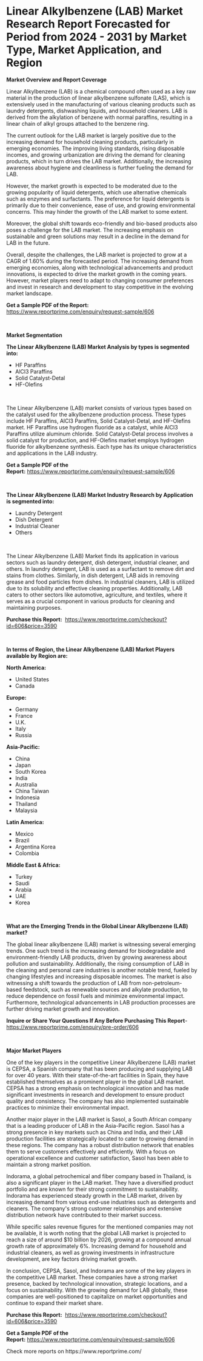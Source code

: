 <p><h1>Linear Alkylbenzene (LAB) Market Research Report Forecasted for Period from 2024 -  2031 by Market Type, Market Application, and Region</h1></p><p><strong>Market Overview and Report Coverage</strong></p>
<p><p>Linear Alkylbenzene (LAB) is a chemical compound often used as a key raw material in the production of linear alkylbenzene sulfonate (LAS), which is extensively used in the manufacturing of various cleaning products such as laundry detergents, dishwashing liquids, and household cleaners. LAB is derived from the alkylation of benzene with normal paraffins, resulting in a linear chain of alkyl groups attached to the benzene ring.</p><p>The current outlook for the LAB market is largely positive due to the increasing demand for household cleaning products, particularly in emerging economies. The improving living standards, rising disposable incomes, and growing urbanization are driving the demand for cleaning products, which in turn drives the LAB market. Additionally, the increasing awareness about hygiene and cleanliness is further fueling the demand for LAB.</p><p>However, the market growth is expected to be moderated due to the growing popularity of liquid detergents, which use alternative chemicals such as enzymes and surfactants. The preference for liquid detergents is primarily due to their convenience, ease of use, and growing environmental concerns. This may hinder the growth of the LAB market to some extent.</p><p>Moreover, the global shift towards eco-friendly and bio-based products also poses a challenge for the LAB market. The increasing emphasis on sustainable and green solutions may result in a decline in the demand for LAB in the future.</p><p>Overall, despite the challenges, the LAB market is projected to grow at a CAGR of 1.60% during the forecasted period. The increasing demand from emerging economies, along with technological advancements and product innovations, is expected to drive the market growth in the coming years. However, market players need to adapt to changing consumer preferences and invest in research and development to stay competitive in the evolving market landscape.</p></p>
<p><strong>Get a Sample PDF of the Report:</strong> <a href="https://www.reportprime.com/enquiry/request-sample/606">https://www.reportprime.com/enquiry/request-sample/606</a></p>
<p>&nbsp;</p>
<p><strong>Market Segmentation</strong></p>
<p><strong>The Linear Alkylbenzene (LAB) Market Analysis by types is segmented into:</strong></p>
<p><ul><li>HF Paraffins</li><li>AlCl3 Paraffins</li><li>Solid Catalyst-Detal</li><li>HF-Olefins</li></ul></p>
<p>&nbsp;</p>
<p><p>The Linear Alkylbenzene (LAB) market consists of various types based on the catalyst used for the alkylbenzene production process. These types include HF Paraffins, AlCl3 Paraffins, Solid Catalyst-Detal, and HF-Olefins market. HF Paraffins use hydrogen fluoride as a catalyst, while AlCl3 Paraffins utilize aluminum chloride. Solid Catalyst-Detal process involves a solid catalyst for production, and HF-Olefins market employs hydrogen fluoride for alkylbenzene synthesis. Each type has its unique characteristics and applications in the LAB industry.</p></p>
<p><strong>Get a Sample PDF of the Report:</strong>&nbsp;<a href="https://www.reportprime.com/enquiry/request-sample/606">https://www.reportprime.com/enquiry/request-sample/606</a></p>
<p>&nbsp;</p>
<p><strong>The Linear Alkylbenzene (LAB) Market Industry Research by Application is segmented into:</strong></p>
<p><ul><li>Laundry Detergent</li><li>Dish Detergent</li><li>Industrial Cleaner</li><li>Others</li></ul></p>
<p>&nbsp;</p>
<p><p>The Linear Alkylbenzene (LAB) Market finds its application in various sectors such as laundry detergent, dish detergent, industrial cleaner, and others. In laundry detergent, LAB is used as a surfactant to remove dirt and stains from clothes. Similarly, in dish detergent, LAB aids in removing grease and food particles from dishes. In industrial cleaners, LAB is utilized due to its solubility and effective cleaning properties. Additionally, LAB caters to other sectors like automotive, agriculture, and textiles, where it serves as a crucial component in various products for cleaning and maintaining purposes.</p></p>
<p><strong>Purchase this Report:</strong>&nbsp; <a href="https://www.reportprime.com/checkout?id=606&price=3590">https://www.reportprime.com/checkout?id=606&price=3590</a></p>
<p>&nbsp;</p>
<p><strong>In terms of Region, the Linear Alkylbenzene (LAB) Market Players available by Region are:</strong></p>
<p>
    <p> <strong> North America: </strong>
        <ul>
            <li>United States</li>
            <li>Canada</li>
        </ul>
        </p> 
    <p> <strong> Europe: </strong>
        <ul>
            <li>Germany</li>
            <li>France</li>
            <li>U.K.</li>
            <li>Italy</li>
            <li>Russia</li>
        </ul>
        </p> 
    <p> <strong> Asia-Pacific: </strong>
        <ul>
            <li>China</li>
            <li>Japan</li>
            <li>South Korea</li>
            <li>India</li>
            <li>Australia</li>
            <li>China Taiwan</li>
            <li>Indonesia</li>
            <li>Thailand</li>
            <li>Malaysia</li>
        </ul>
        </p> 
    <p> <strong> Latin America: </strong>
        <ul>
            <li>Mexico</li>
            <li>Brazil</li>
            <li>Argentina Korea</li>
            <li>Colombia</li>
        </ul>
        </p> 
    <p> <strong> Middle East & Africa: </strong>
        <ul>
            <li>Turkey</li>
            <li>Saudi</li>
            <li>Arabia</li>
            <li>UAE</li>
            <li>Korea</li>
        </ul>
    </p>
    </p>
<p>&nbsp;</p>
<p><strong>What are the Emerging Trends in the Global Linear Alkylbenzene (LAB) market?</strong></p>
<p><p>The global linear alkylbenzene (LAB) market is witnessing several emerging trends. One such trend is the increasing demand for biodegradable and environment-friendly LAB products, driven by growing awareness about pollution and sustainability. Additionally, the rising consumption of LAB in the cleaning and personal care industries is another notable trend, fueled by changing lifestyles and increasing disposable incomes. The market is also witnessing a shift towards the production of LAB from non-petroleum-based feedstock, such as renewable sources and alkylate production, to reduce dependence on fossil fuels and minimize environmental impact. Furthermore, technological advancements in LAB production processes are further driving market growth and innovation.</p></p>
<p><strong>Inquire or Share Your Questions If Any Before Purchasing This Report</strong>- <a href="https://www.reportprime.com/enquiry/pre-order/606">https://www.reportprime.com/enquiry/pre-order/606</a></p>
<p>&nbsp;</p>
<p><strong>Major Market Players</strong></p>
<p><p>One of the key players in the competitive Linear Alkylbenzene (LAB) market is CEPSA, a Spanish company that has been producing and supplying LAB for over 40 years. With their state-of-the-art facilities in Spain, they have established themselves as a prominent player in the global LAB market. CEPSA has a strong emphasis on technological innovation and has made significant investments in research and development to ensure product quality and consistency. The company has also implemented sustainable practices to minimize their environmental impact.</p><p>Another major player in the LAB market is Sasol, a South African company that is a leading producer of LAB in the Asia-Pacific region. Sasol has a strong presence in key markets such as China and India, and their LAB production facilities are strategically located to cater to growing demand in these regions. The company has a robust distribution network that enables them to serve customers effectively and efficiently. With a focus on operational excellence and customer satisfaction, Sasol has been able to maintain a strong market position.</p><p>Indorama, a global petrochemical and fiber company based in Thailand, is also a significant player in the LAB market. They have a diversified product portfolio and are known for their strong commitment to sustainability. Indorama has experienced steady growth in the LAB market, driven by increasing demand from various end-use industries such as detergents and cleaners. The company's strong customer relationships and extensive distribution network have contributed to their market success.</p><p>While specific sales revenue figures for the mentioned companies may not be available, it is worth noting that the global LAB market is projected to reach a size of around $10 billion by 2026, growing at a compound annual growth rate of approximately 6%. Increasing demand for household and industrial cleaners, as well as growing investments in infrastructure development, are key factors driving market growth.</p><p>In conclusion, CEPSA, Sasol, and Indorama are some of the key players in the competitive LAB market. These companies have a strong market presence, backed by technological innovation, strategic locations, and a focus on sustainability. With the growing demand for LAB globally, these companies are well-positioned to capitalize on market opportunities and continue to expand their market share.</p></p>
<p><strong>Purchase this Report:</strong>&nbsp;&nbsp;<a href="https://www.reportprime.com/checkout?id=606&price=3590">https://www.reportprime.com/checkout?id=606&price=3590</a></p>
<p></p>
<p><strong>Get a Sample PDF of the Report:</strong>&nbsp;<a href="https://www.reportprime.com/enquiry/request-sample/606">https://www.reportprime.com/enquiry/request-sample/606</a></p>
<p>Check more reports on https://www.reportprime.com/</p>